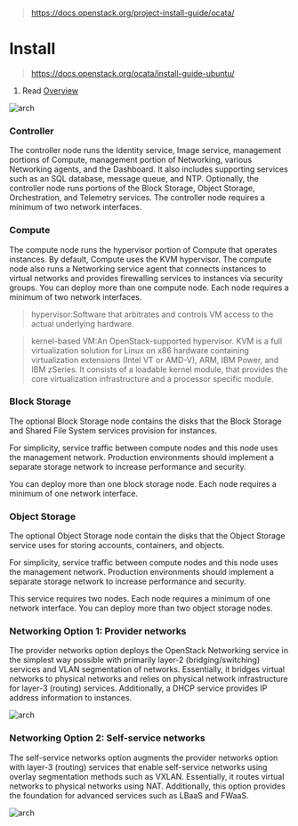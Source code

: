 > https://docs.openstack.org/project-install-guide/ocata/

# Install #
> https://docs.openstack.org/ocata/install-guide-ubuntu/

1. Read [Overview](https://docs.openstack.org/ocata/install-guide-ubuntu/overview.html)

![arch](https://docs.openstack.org/ocata/install-guide-ubuntu/_images/hwreqs.png)


### Controller ###

The controller node runs the Identity service, Image service, management portions of Compute, management portion of Networking, various Networking agents, and the Dashboard. It also includes supporting services such as an SQL database, message queue, and NTP.
Optionally, the controller node runs portions of the Block Storage, Object Storage, Orchestration, and Telemetry services.
The controller node requires a minimum of two network interfaces.

### Compute ###

The compute node runs the hypervisor portion of Compute that operates instances. By default, Compute uses the KVM hypervisor. The compute node also runs a Networking service agent that connects instances to virtual networks and provides firewalling services to instances via security groups.
You can deploy more than one compute node. Each node requires a minimum of two network interfaces.

> hypervisor:Software that arbitrates and controls VM access to the actual underlying hardware.

> kernel-based VM:An OpenStack-supported hypervisor. KVM is a full virtualization solution for Linux on x86 hardware containing virtualization extensions (Intel VT or AMD-V), ARM, IBM Power, and IBM zSeries. It consists of a loadable kernel module, that provides the core virtualization infrastructure and a processor specific module.
    
### Block Storage ###

The optional Block Storage node contains the disks that the Block Storage and Shared File System services provision for instances.

For simplicity, service traffic between compute nodes and this node uses the management network. Production environments should implement a separate storage network to increase performance and security.

You can deploy more than one block storage node. Each node requires a minimum of one network interface.

### Object Storage ###

The optional Object Storage node contain the disks that the Object Storage service uses for storing accounts, containers, and objects.

For simplicity, service traffic between compute nodes and this node uses the management network. Production environments should implement a separate storage network to increase performance and security.

This service requires two nodes. Each node requires a minimum of one network interface. You can deploy more than two object storage nodes.

### Networking Option 1: Provider networks ###

The provider networks option deploys the OpenStack Networking service in the simplest way possible with primarily layer-2 (bridging/switching) services and VLAN segmentation of networks. Essentially, it bridges virtual networks to physical networks and relies on physical network infrastructure for layer-3 (routing) services. Additionally, a DHCP service provides IP address information to instances.

![arch](https://docs.openstack.org/ocata/install-guide-ubuntu/_images/network1-services.png)

### Networking Option 2: Self-service networks ###

The self-service networks option augments the provider networks option with layer-3 (routing) services that enable self-service networks using overlay segmentation methods such as VXLAN. Essentially, it routes virtual networks to physical networks using NAT. Additionally, this option provides the foundation for advanced services such as LBaaS and FWaaS.

![arch](https://docs.openstack.org/ocata/install-guide-ubuntu/_images/network2-services.png)
